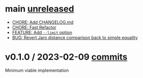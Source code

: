 # main [unreleased](https://github.com/mateusdeap/failure_machine/compare/v0.1.0...main)

- [CHORE: Add CHANGELOG.md](https://github.com/mateusdeap/failure_machine/pull/5)
- [CHORE: Fast Refactor](https://github.com/mateusdeap/failure_machine/pull/4)
- [FEATURE: Add `--limit` option](https://github.com/mateusdeap/failure_machine/pull/9)
- [BUG: Revert Jaro distance comparison back to simple equality](https://github.com/mateusdeap/failure_machine/pull/11)

# v0.1.0 / 2023-02-09 [commits](https://github.com/mateusdeap/failure_machine/commits/v0.1.0)

Minimum viable implementation